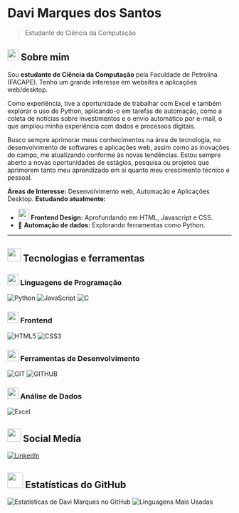 # Davi Marques dos Santos

> Estudante de Ciência da Computação

## <img src="https://media2.giphy.com/media/QssGEmpkyEOhBCb7e1/giphy.gif?cid=ecf05e47a0n3gi1bfqntqmob8g9aid1oyj2wr3ds3mg700bl&rid=giphy.gif" width="25"> Sobre mim
Sou **estudante de Ciência da Computação** pela Faculdade de Petrolina (FACAPE). Tenho um grande interesse em websites e aplicações web/desktop.

Como experiência, tive a oportunidade de trabalhar com Excel e também explorar o uso de Python, aplicando-o em tarefas de automação, como a coleta de notícias sobre investimentos e o envio automático por e-mail, o que ampliou minha experiência com dados e processos digitais.

Busco sempre aprimorar meus conhecimentos na área de tecnologia, no desenvolvimento de softwares e aplicações web, assim como as inovações do campo, me atualizando conforme às novas tendências. Estou sempre aberto a novas oportunidades de estágios, pesquisa ou projetos que aprimorem tanto meu aprendizado em si quanto meu crescimento técnico e pessoal.

**Áreas de Interesse:** Desenvolvimento web, Automação e Aplicações Desktop.
**Estudando atualmente:** 
  - <img src="https://cdn1.iconfinder.com/data/icons/creative-design-honey-vol-2/64/WEB_DESIGN-512.png" width="25"> **Frontend Design:** Aprofundando em HTML, Javascript e CSS.
  - 🤖 **Automação de dados:** Explorando ferramentas como Python.

---

## <img src="https://media2.giphy.com/media/WUlplcMpOCEmTGBtBW/giphy.gif" width="30"> Tecnologias e ferramentas

### <img src="https://media.giphy.com/media/ln7z2eWriiQAllfVcn/giphy.gif" width="25"> Linguagens de Programação
![Python](https://img.shields.io/badge/Python-000000?style=for-the-badge&logo=python&logoColor=00FFAA)
![JavaScript](https://img.shields.io/badge/JavaScript-000000?style=for-the-badge&logo=javascript&logoColor=00FFAA)
![C](https://img.shields.io/badge/C-00599C?style=for-the-badge&logo=c&logoColor=00FFAA)

### <img src="https://media.giphy.com/media/fsEaZldNC8A1PJ3mwp/giphy.gif" width="25"> Frontend 
![HTML5](https://img.shields.io/badge/HTML5-000000?style=for-the-badge&logo=html5&logoColor=00FFA)
![CSS3](https://img.shields.io/badge/CSS3-000000?style=for-the-badge&logo=css3&logoColor=00)

### <img src="https://media.giphy.com/media/kH1DBkPNyZPOk0BxrM/giphy.gif" width="25"> Ferramentas de Desenvolvimento
![GIT](https://img.shields.io/badge/Git-000000?style=for-the-badge&logo=git&logoColor=00)
![GITHUB](https://img.shields.io/badge/GitHub-000000?style=for-the-badge&logo=github&logoColor=00)

### <img src="https://media.giphy.com/media/l46Cy1rHbQ92uuLXa/giphy.gif" width="25"> Análise de Dados
![Excel](https://img.shields.io/badge/Microsoft_Excel-000000?style=for-the-badge&logo=microsoftexcel&logoColor=00FFAA)

## <img src="https://media.giphy.com/media/jdPMeyv9rn0hZHh8n9/giphy.gif" width="30"> Social Media 
[![LinkedIn](https://img.shields.io/badge/LinkedIn-0077B5?style=for-the-badge&logo=linkedin&logoColor=white)](www.linkedin.com/in/davimrqss)

## <img src="https://media.giphy.com/media/iY8CRBdQXODJSCERIr/giphy.gif" width="35"> Estatísticas do GitHub
![Estatísticas de Davi Marques no GitHub](https://github-readme-stats.vercel.app/api?username=davimrqss&show_icons=true&theme=dracula&include_all_commits=true&count_private=true)
![Linguagens Mais Usadas](https://github-readme-stats.vercel.app/api/top-langs/?username=davimrqss&layout=compact&langs_count=8&theme=dracula&cache_bust=true)
